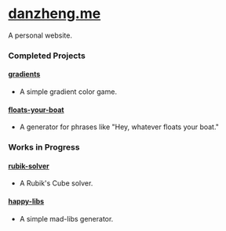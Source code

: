 # [danzheng.me](http://danzheng.me)
A personal website.

### Completed Projects

#### [gradients](http://danzheng.me/gradients)		
* A simple gradient color game.

#### [floats-your-boat](http://danzheng.me/floats-your-boat)
* A generator for phrases like "Hey, whatever floats your boat."

### Works in Progress

#### [rubik-solver](http://danzheng.me/rubik-solver)		
* A Rubik's Cube solver.

#### [happy-libs](http://danzheng.me/happy-libs)		
* A simple mad-libs generator.
